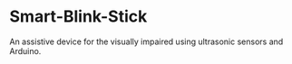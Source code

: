 # Smart-Blink-Stick
An assistive device for the visually impaired using ultrasonic sensors and Arduino.
